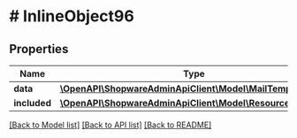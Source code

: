 # # InlineObject96

## Properties

Name | Type | Description | Notes
------------ | ------------- | ------------- | -------------
**data** | [**\OpenAPI\ShopwareAdminApiClient\Model\MailTemplateType**](MailTemplateType.md) |  | [optional]
**included** | [**\OpenAPI\ShopwareAdminApiClient\Model\Resource[]**](Resource.md) |  | [optional]

[[Back to Model list]](../../README.md#models) [[Back to API list]](../../README.md#endpoints) [[Back to README]](../../README.md)
